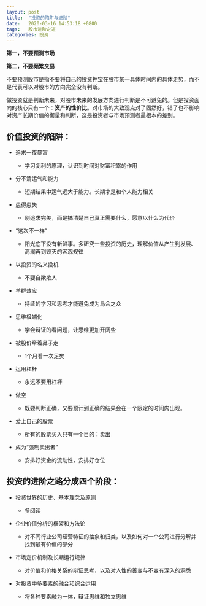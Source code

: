 ```yaml
---
layout: post
title:  "投资的陷阱与进阶"
date:   2020-03-16 14:53:18 +0800
tags:   股市进阶之道
categories: 投资
---
```


**第一，不要预测市场**

**第二，不要频繁交易**

不要预测股市是指不要将自己的投资押宝在股市某一具体时间内的具体走势，而不是代表可以对股市的方向完全没有判断。

做投资就是判断未来，对股市未来的发展方向进行判断是不可避免的。但是投资面向的核心只有一个：**资产的性价比**。对市场的大致观点对了固然好，错了也不影响对资产长期价值的衡量和判断，这是投资者与市场预测者最根本的差别。

## 价值投资的陷阱：

+ 追求一夜暴富
   + 学习复利的原理，认识到时间对财富积累的作用 <br>

+ 分不清运气和能力
   + 短期结果中运气远大于能力。长期才是和个人能力相关 &nbsp;

+ 患得患失
   + 别追求完美，而是搞清楚自己真正需要什么，愿意以什么为代价

+ “这次不一样”
   + 阳光底下没有新鲜事。多研究一些投资的历史，理解价值从产生到发展、高潮再到毁灭的客观规律

+ 以投资的名义投机
   + 不要自欺欺人

+ 羊群效应
   + 持续的学习和思考才能避免成为乌合之众

+ 思维极端化
   + 学会辩证的看问题，让思维更加开阔些

+ 被股价牵着鼻子走
   + 1个月看一次足矣

+ 运用杠杆
   + 永远不要用杠杆

+ 做空
   + 既要判断正确，又要预计到正确的结果会在一个限定的时间内出现。

+ 爱上自己的股票
   + 所有的股票买入只有一个目的：卖出

+ 成为“强制卖出者”
   + 安排好资金的流动性，安排好仓位

## 投资的进阶之路分成四个阶段：

+ 投资世界的历史、基本理念及原则
   + 多阅读  
   
+ 企业价值分析的框架和方法论
   + 对不同行业公司经营特征的抽象和归类，以及如何对一个公司进行分解并找到最有价值的部分    

+ 市场定价机制及长期运行规律
   + 对价值和价格关系的辩证思考，以及对人性的善变与不变有深入的洞悉

+ 对投资中多要素的融合和综合运用
   + 将各种要素融为一体，辩证思维和独立思维